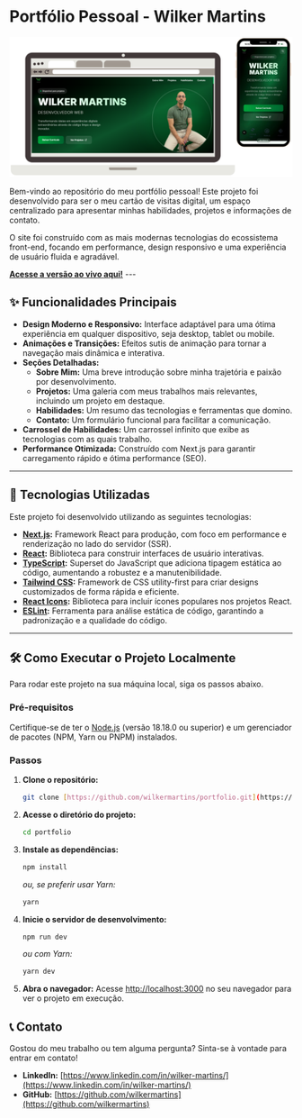 # Portfólio Pessoal - Wilker Martins

![Prévia do Portfólio](./public/images/projects/portfolio.png)

Bem-vindo ao repositório do meu portfólio pessoal! Este projeto foi desenvolvido para ser o meu cartão de visitas digital, um espaço centralizado para apresentar minhas habilidades, projetos e informações de contato.

O site foi construído com as mais modernas tecnologias do ecossistema front-end, focando em performance, design responsivo e uma experiência de usuário fluida e agradável.

**[Acesse a versão ao vivo aqui!](URL_DO_SEU_PORTFOLIO)** ---

## ✨ Funcionalidades Principais

* **Design Moderno e Responsivo:** Interface adaptável para uma ótima experiência em qualquer dispositivo, seja desktop, tablet ou mobile.
* **Animações e Transições:** Efeitos sutis de animação para tornar a navegação mais dinâmica e interativa.
* **Seções Detalhadas:**
    * **Sobre Mim:** Uma breve introdução sobre minha trajetória e paixão por desenvolvimento.
    * **Projetos:** Uma galeria com meus trabalhos mais relevantes, incluindo um projeto em destaque.
    * **Habilidades:** Um resumo das tecnologias e ferramentas que domino.
    * **Contato:** Um formulário funcional para facilitar a comunicação.
* **Carrossel de Habilidades:** Um carrossel infinito que exibe as tecnologias com as quais trabalho.
* **Performance Otimizada:** Construído com Next.js para garantir carregamento rápido e ótima performance (SEO).

---

## 🚀 Tecnologias Utilizadas

Este projeto foi desenvolvido utilizando as seguintes tecnologias:

* **[Next.js](https://nextjs.org/):** Framework React para produção, com foco em performance e renderização no lado do servidor (SSR).
* **[React](https://react.dev/):** Biblioteca para construir interfaces de usuário interativas.
* **[TypeScript](https://www.typescriptlang.org/):** Superset do JavaScript que adiciona tipagem estática ao código, aumentando a robustez e a manutenibilidade.
* **[Tailwind CSS](https://tailwindcss.com/):** Framework de CSS utility-first para criar designs customizados de forma rápida e eficiente.
* **[React Icons](https://react-icons.github.io/react-icons/):** Biblioteca para incluir ícones populares nos projetos React.
* **[ESLint](https://eslint.org/):** Ferramenta para análise estática de código, garantindo a padronização e a qualidade do código.

---

## 🛠️ Como Executar o Projeto Localmente

Para rodar este projeto na sua máquina local, siga os passos abaixo.

### Pré-requisitos

Certifique-se de ter o [Node.js](https://nodejs.org/en) (versão 18.18.0 ou superior) e um gerenciador de pacotes (NPM, Yarn ou PNPM) instalados.

### Passos

1.  **Clone o repositório:**
    ```bash
    git clone [https://github.com/wilkermartins/portfolio.git](https://github.com/wilkermartins/portfolio.git)
    ```

2.  **Acesse o diretório do projeto:**
    ```bash
    cd portfolio
    ```

3.  **Instale as dependências:**
    ```bash
    npm install
    ```
    *ou, se preferir usar Yarn:*
    ```bash
    yarn
    ```

4.  **Inicie o servidor de desenvolvimento:**
    ```bash
    npm run dev
    ```
    *ou com Yarn:*
    ```bash
    yarn dev
    ```

5.  **Abra o navegador:**
    Acesse [http://localhost:3000](http://localhost:3000) no seu navegador para ver o projeto em execução.

## 📞 Contato

Gostou do meu trabalho ou tem alguma pergunta? Sinta-se à vontade para entrar em contato!

* **LinkedIn:** [https://www.linkedin.com/in/wilker-martins/](https://www.linkedin.com/in/wilker-martins/)
* **GitHub:** [https://github.com/wilkermartins](https://github.com/wilkermartins)
